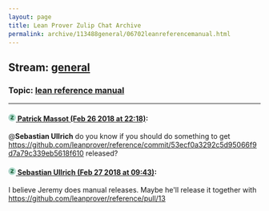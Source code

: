 ```yaml
---
layout: page
title: Lean Prover Zulip Chat Archive 
permalink: archive/113488general/06702leanreferencemanual.html
---
```


## Stream: [general](index.html)
### Topic: [lean reference manual](06702leanreferencemanual.html)

---

#### [![Click to go to Zulip](../../assets/img/zulip2.png) Patrick Massot (Feb 26 2018 at 22:18)](https://leanprover.zulipchat.com/#narrow/stream/113488-general/topic/lean%20reference%20manual/near/123013797):
@**Sebastian Ullrich** do you know if you should do something to get https://github.com/leanprover/reference/commit/53ecf0a3292c5d95066f9d7a79c339eb5618f610 released?

#### [![Click to go to Zulip](../../assets/img/zulip2.png) Sebastian Ullrich (Feb 27 2018 at 09:43)](https://leanprover.zulipchat.com/#narrow/stream/113488-general/topic/lean%20reference%20manual/near/123033993):
I believe Jeremy does manual releases. Maybe he'll release it together with https://github.com/leanprover/reference/pull/13


